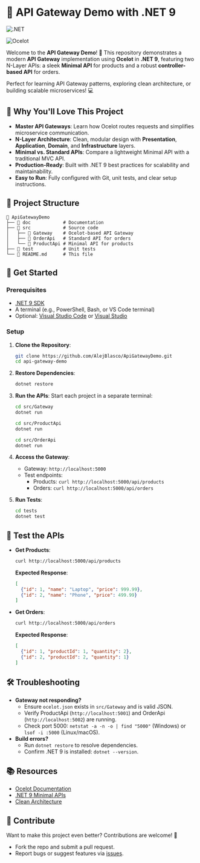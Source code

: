 # 🌟 API Gateway Demo with .NET 9

![.NET](https://img.shields.io/badge/.NET-9.0-blueviolet)

![Ocelot](https://img.shields.io/badge/Ocelot-API%20Gateway-orange)

Welcome to the **API Gateway Demo**! 🚀 This repository demonstrates a modern **API Gateway** implementation using **Ocelot** in **.NET 9**, featuring two N-Layer APIs: a sleek **Minimal API** for products and a robust **controller-based API** for orders.

Perfect for learning API Gateway patterns, exploring clean architecture, or building scalable microservices! 💻

## 🎯 Why You'll Love This Project

- **Master API Gateways**: Learn how Ocelot routes requests and simplifies microservice communication.
- **N-Layer Architecture**: Clean, modular design with **Presentation**, **Application**, **Domain**, and **Infrastructure** layers.
- **Minimal vs. Standard APIs**: Compare a lightweight Minimal API with a traditional MVC API.
- **Production-Ready**: Built with .NET 9 best practices for scalability and maintainability.
- **Easy to Run**: Fully configured with Git, unit tests, and clear setup instructions.

## 📂 Project Structure

```
📂 ApiGatewayDemo
├── 📂 doc            # Documentation
├── 📂 src            # Source code
│   ├── 📂 Gateway    # Ocelot-based API Gateway
│   ├── 📂 OrderApi   # Standard API for orders
│   └── 📂 ProductApi # Minimal API for products
├── 📂 test           # Unit tests
└── 📜 README.md      # This file
```

## 🚀 Get Started

### Prerequisites
- [.NET 9 SDK](https://dotnet.microsoft.com/download/dotnet/9.0)
- A terminal (e.g., PowerShell, Bash, or VS Code terminal)
- Optional: [Visual Studio Code](https://code.visualstudio.com/) or [Visual Studio](https://visualstudio.microsoft.com/)

### Setup
1. **Clone the Repository**:
   ```bash
   git clone https://github.com/AlejBlasco/ApiGatewayDemo.git
   cd api-gateway-demo
   ```

2. **Restore Dependencies**:
   ```bash
   dotnet restore
   ```

3. **Run the APIs**:
   Start each project in a separate terminal:
   ```bash
   cd src/Gateway
   dotnet run
   ```
   ```bash
   cd src/ProductApi
   dotnet run
   ```
   ```bash
   cd src/OrderApi
   dotnet run
   ```

4. **Access the Gateway**:
   - Gateway: `http://localhost:5000`
   - Test endpoints:
     - Products: `curl http://localhost:5000/api/products`
     - Orders: `curl http://localhost:5000/api/orders`

5. **Run Tests**:
   ```bash
   cd tests
   dotnet test
   ```

## 🧪 Test the APIs

- **Get Products**:
  ```bash
  curl http://localhost:5000/api/products
  ```
  **Expected Response**:
  ```json
  [
    {"id": 1, "name": "Laptop", "price": 999.99},
    {"id": 2, "name": "Phone", "price": 499.99}
  ]
  ```

- **Get Orders**:
  ```bash
  curl http://localhost:5000/api/orders
  ```
  **Expected Response**:
  ```json
  [
    {"id": 1, "productId": 1, "quantity": 2},
    {"id": 2, "productId": 2, "quantity": 1}
  ]
  ```

## 🛠️ Troubleshooting

- **Gateway not responding?**
  - Ensure `ocelot.json` exists in `src/Gateway` and is valid JSON.
  - Verify ProductApi (`http://localhost:5001`) and OrderApi (`http://localhost:5002`) are running.
  - Check port 5000: `netstat -a -n -o | find "5000"` (Windows) or `lsof -i :5000` (Linux/macOS).
- **Build errors?**
  - Run `dotnet restore` to resolve dependencies.
  - Confirm .NET 9 is installed: `dotnet --version`.

## 📚 Resources

- [Ocelot Documentation](https://ocelot.readthedocs.io/en/latest/)
- [.NET 9 Minimal APIs](https://learn.microsoft.com/en-us/aspnet/core/fundamentals/minimal-apis)
- [Clean Architecture](https://blog.cleancoder.com/uncle-bob/2012/08/13/the-clean-architecture.html)

## 🤝 Contribute

Want to make this project even better? Contributions are welcome! 🙌
- Fork the repo and submit a pull request.
- Report bugs or suggest features via [issues](https://github.com/AlejBlasco/ApiGatewayDemo/issues).
